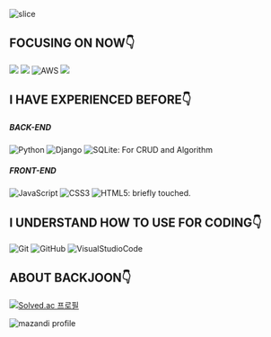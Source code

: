  ![slice](https://capsule-render.vercel.app/api?type=slice&color=0:2193b0,100:3f80fb&height=200&text=soohofather&fontColor=0c182f&fontAlign=70&rotate=13&fontAlignY=25&desc=who%20is%20a%20very%20nice%20man%20&descAlign=70.&descAlignY=44)

## FOCUSING ON NOW👇
<img src="https://img.shields.io/badge/java-%23007396.svg?&style=for-the-badge&logo=java&logoColor=white" /> <img src="https://img.shields.io/badge/intellij%20idea-%23000000.svg?&style=for-the-badge&logo=intellij%20idea&logoColor=white" /> ![AWS](https://img.shields.io/badge/AWS-%23FF9900.svg?style=for-the-badge&logo=amazon-aws&logoColor=white) <img src="https://img.shields.io/badge/CLOUDTYPE-%23F86001.svg?&style=for-the-badge&logo=pjsip&logoColor=white" />



## I HAVE EXPERIENCED BEFORE👇

##### BACK-END

![Python](https://img.shields.io/badge/python-3670A0?style=for-the-badge&logo=python&logoColor=ffdd54) ![Django](https://img.shields.io/badge/Django-092E20?style=for-the-badge&logo=Django&logoColor=white) ![SQLite](https://img.shields.io/badge/SQLite-003B57?style=for-the-badge&logo=SQLite&logoColor=white): For CRUD and Algorithm

 

##### FRONT-END

![JavaScript](https://img.shields.io/badge/JavaScript-F7DF1E?style=for-the-badge&logo=JavaScript&logoColor=black) ![CSS3](https://img.shields.io/badge/CSS3-1572B6?style=for-the-badge&logo=CSS3&logoColor=white) ![HTML5](https://img.shields.io/badge/HTML5-E34F26?style=for-the-badge&logo=HTML5&logoColor=white): briefly touched.



## I UNDERSTAND HOW TO USE FOR CODING👇

![Git](https://img.shields.io/badge/Git-F05032?style=for-the-badge&logo=Git&logoColor=white) ![GitHub](https://img.shields.io/badge/GitHub-181717?style=for-the-badge&logo=GitHub&logoColor=white) ![VisualStudioCode](https://img.shields.io/badge/Visual%20Studio%20Code-007ACC?style=for-the-badge&logo=Visual%20Studio%20Code&logoColor=white)



## ABOUT BACKJOON👇

[![Solved.ac
프로필](http://mazassumnida.wtf/api/v2/generate_badge?boj=enthchal)](https://solved.ac/{handle})




![mazandi profile](http://mazandi.herokuapp.com/api?handle=enthchal&theme=warm)

&nbsp;&nbsp;
